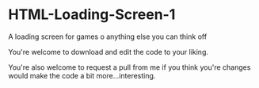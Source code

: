 # HTML-Loading-Screen-1
A loading screen for games o anything else you can think off

You're welcome to download and edit the code to your liking.

You're also welcome to request a pull from me if you think you're changes would make the code a bit more...interesting.
